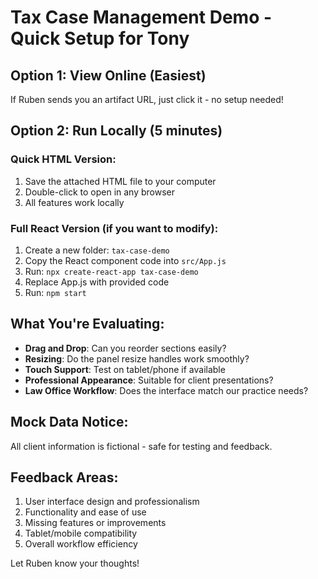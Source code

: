 # Tax Case Management Demo - Quick Setup for Tony

## Option 1: View Online (Easiest)
If Ruben sends you an artifact URL, just click it - no setup needed!

## Option 2: Run Locally (5 minutes)

### Quick HTML Version:
1. Save the attached HTML file to your computer
2. Double-click to open in any browser
3. All features work locally

### Full React Version (if you want to modify):
1. Create a new folder: `tax-case-demo`
2. Copy the React component code into `src/App.js`
3. Run: `npx create-react-app tax-case-demo`
4. Replace App.js with provided code
5. Run: `npm start`

## What You're Evaluating:
- **Drag and Drop**: Can you reorder sections easily?
- **Resizing**: Do the panel resize handles work smoothly?
- **Touch Support**: Test on tablet/phone if available
- **Professional Appearance**: Suitable for client presentations?
- **Law Office Workflow**: Does the interface match our practice needs?

## Mock Data Notice:
All client information is fictional - safe for testing and feedback.

## Feedback Areas:
1. User interface design and professionalism
2. Functionality and ease of use
3. Missing features or improvements
4. Tablet/mobile compatibility
5. Overall workflow efficiency

Let Ruben know your thoughts!
